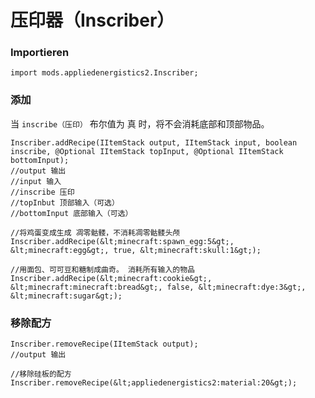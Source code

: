 # 压印器（Inscriber）

### Importieren

```zenscript
import mods.appliedenergistics2.Inscriber;
```

### 添加

当 `inscribe（压印）` 布尔值为 真 时，将不会消耗底部和顶部物品。

```zenscript
Inscriber.addRecipe(IItemStack output, IItemStack input, boolean inscribe, @Optional IItemStack topInput, @Optional IItemStack bottomInput);
//output 输出
//input 输入
//inscribe 压印
//topInbut 顶部输入（可选）
//bottomInput 底部输入（可选）

//将鸡蛋变成生成 凋零骷髅，不消耗凋零骷髅头颅
Inscriber.addRecipe(&lt;minecraft:spawn_egg:5&gt;, &lt;minecraft:egg&gt;, true, &lt;minecraft:skull:1&gt;);

//用面包、可可豆和糖制成曲奇。 消耗所有输入的物品
Inscriber.addRecipe(&lt;minecraft:cookie&gt;, &lt;minecraft:minecraft:bread&gt;, false, &lt;minecraft:dye:3&gt;, &lt;minecraft:sugar&gt;);
```

### 移除配方

```zenscript
Inscriber.removeRecipe(IItemStack output);
//output 输出

//移除硅板的配方
Inscriber.removeRecipe(&lt;appliedenergistics2:material:20&gt;); 
```